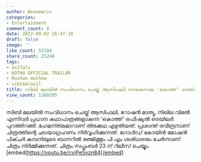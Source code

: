 ```yaml
---
author: Beaumaris
categories:
- Entertainment
comment_count: 0
date: 2022-09-02 16:47:10
draft: false
image: ''
like_count: 53104
share_count: 25248
tags:
- asifali
- KOTHU OFFICIAL TRAILAR
- Roshan mathew
- sibimalayil
title: സിബി മലയിൽ സംവിധാനം ചെയ്ത് ആസിഫലി നായകനായ 'കൊത്ത്' ട്രെയ്‌ലർ പുറത്തിറങ്ങി
view_count: 1260205
---
```


സിബി മലയിൽ സംവിധാനം ചെയ്ത് ആസിഫലി, റോഷൻ മാത്യു, നിഖില വിമൽ എന്നിവർ പ്രധാന കഥാപാത്രങ്ങളാകുന്ന 'കൊത്ത്' ഒഫീഷ്യൽ ട്രെയിലർ പുറത്തിറങ്ങി .ഹേമന്ത്കുമാറാണ് തിരക്കഥ എഴുതിയത്. പ്രശാന്ത് രവീന്ദ്രനാണ് ചിത്രത്തിന്റെ ഛായാഗ്രഹണം നിര്‍വ്വഹിക്കുന്നത്. ഗോൾഡ് കോയിൻ മോഷൻ പിക്ചർ കമ്പനിയുടെ ബാനറിൽ രഞ്ജിത്തും പി എം ശശിധരനും ചേർന്നാണ് ചിത്രം നിര്‍മ്മിക്കുന്നത്. ചിത്രം സപ്തംബർ 23 ന് റിലീസ് ചെയ്യും. [embed]https://youtu.be/cvjPe5vzn84[/embed]